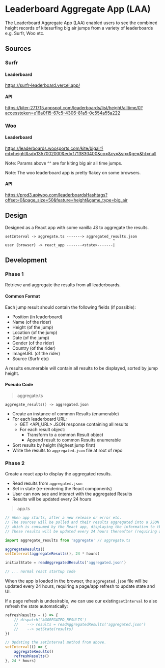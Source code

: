 
# Leaderboard Aggregate App (LAA)

The Leaderboard Aggregate App (LAA) enabled users to see the combined height records of kitesurfing big air jumps from a variety of leaderboards e.g. Surfr, Woo etc.

## Sources

### Surfr

#### Leaderboard

https://surfr-leaderboard.vercel.app/

#### API

https://kiter-271715.appspot.com/leaderboards/list/height/alltime/0?accesstoken=e16a0f15-67c5-4306-81a5-0c554a55a222

### Woo

#### Leaderboard

https://leaderboards.woosports.com/kite/bigair?mt=height&sd=1357002000&ed=1713830400&co=&cy=&sp=&ge=&ht=null

Note: Params above ^^ are for kiting big air all time jumps.

Note: The woo leaderboard app is pretty flakey on some browsers.

#### API

https://prod3.apiwoo.com/leaderboardsHashtags?offset=0&page_size=50&feature=height&game_type=big_air

## Design

Designed as a React app with some vanilla JS to aggregate the results.

```text
setInterval -> aggregate.ts -------> aggregated_results.json
                                                 ^
user (browser) -> react_app -------<state>-------|
```

## Development

### Phase 1

Retrieve and aggregate the results from all leaderboards.

#### Common Format

Each jump result should contain the following fields (if possible):

- Position (in leaderboard)
- Name (of the rider)
- Height (of the jump)
- Location (of the jump)
- Date (of the jump)
- Gender (of the rider)
- Country (of the rider)
- ImageURL (of the rider)
- Source (Surfr etc)

A results enumerable will contain all results to be displayed, sorted by jump height.

#### Pseudo Code

> aggregate.ts

```
aggregate_results() -> aggregated.json
```

- Create an instance of common Results (enumerable)
- For each leaderboard URL:
    - GET <API_URL> JSON response containing all results
    - For each result object:
        - Transform to a common Result object
        - Append result to common Results enumerable
- Sort results by height (highest jump first)
- Write the results to `aggregated.json` file at root of repo

### Phase 2

Create a react app to display the aggregated results.

- Read results from `aggregated.json`
- Set in state (re-rendering the React components)
- User can now see and interact with the aggregated Results
- Results will be updated every 24 hours

> app.ts

```js
// When app starts, after a new release or error etc.
// The sources will be polled and their results aggregated into a JSON file
// which is consumed by the React app, displaying the information to the user.
// These results will be updated every 24 hours thereafter (requiring a page refresh?).

import aggregate_results from 'aggregate' // aggregate.ts

aggregateResults()
setInterval(aggregateResults(), 24 * hours)

initialState = readAggregatedResults('aggregated.json')

// ... normal react startup code
```

When the app is loaded in the browser, the `aggregated.json` file will be updated every 24 hours, requiring a page/app refresh to update state and UI.

If a page refresh is undesirable, we can use our existing`setInterval` to also refresh the state automatically:

```js
refreshResults = () => {
    // dispatch('AGGREGATED_RESULTS')
    //    --> results = readAggregatedResults('aggregated.json')
    //    --> setState(results)
})

// Updating the setInterval method from above.
setInterval(() => {
    aggregateResults()
    refreshResults()
}, 24 * hours)
```
